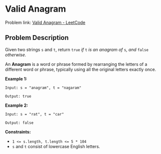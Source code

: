 # Valid Anagram

Problem link: [Valid Anagram - LeetCode](https://leetcode.com/problems/valid-anagram/description/)

## Problem Description

Given two strings `s` and `t`, return `true` _if_ `t` _is an anagram of_ `s`_, and_ `false` _otherwise_.

An **Anagram** is a word or phrase formed by rearranging the letters of a different word or phrase, typically using all the original letters exactly once.

**Example 1:**

`Input: s = "anagram", t = "nagaram"`

`Output: true`

**Example 2:**

`Input: s = "rat", t = "car"`

`Output: false`

**Constraints:**

- `1 <= s.length, t.length <= 5 * 104`
- `s` and `t` consist of lowercase English letters.
